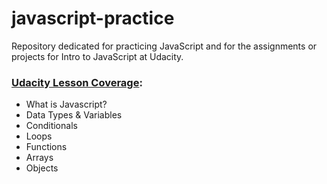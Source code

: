 # javascript-practice

Repository dedicated for practicing JavaScript and for the assignments or projects for Intro to JavaScript at Udacity.

### [Udacity Lesson Coverage](https://www.udacity.com/course/intro-to-javascript--ud803):
* What is Javascript? 
* Data Types & Variables
* Conditionals
* Loops
* Functions
* Arrays
* Objects
